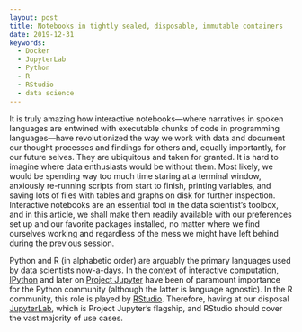 ```yaml
---
layout: post
title: Notebooks in tightly sealed, disposable, immutable containers
date: 2019-12-31
keywords:
  - Docker
  - JupyterLab
  - Python
  - R
  - RStudio
  - data science
---
```


It is truly amazing how interactive notebooks—where narratives in spoken
languages are entwined with executable chunks of code in programming
languages—have revolutionized the way we work with data and document our thought
processes and findings for others and, equally importantly, for our future
selves. They are ubiquitous and taken for granted. It is hard to imagine where
data enthusiasts would be without them. Most likely, we would be spending way
too much time staring at a terminal window, anxiously re-running scripts from
start to finish, printing variables, and saving lots of files with tables and
graphs on disk for further inspection. Interactive notebooks are an essential
tool in the data scientist’s toolbox, and in this article, we shall make them
readily available with our preferences set up and our favorite packages
installed, no matter where we find ourselves working and regardless of the mess
we might have left behind during the previous session.

Python and R (in alphabetic order) are arguably the primary languages used by
data scientists now-a-days. In the context of interactive computation, [IPython]
and later on [Project Jupyter] have been of paramount importance for the Python
community (although the latter is language agnostic). In the R community, this
role is played by [RStudio]. Therefore, having at our disposal [JupyterLab],
which is Project Jupyter’s flagship, and RStudio should cover the vast majority
of use cases.

[IPython]: https://ipython.org/
[JupyterLab]: https://jupyter.org/
[Project Jupyter]: https://jupyter.org/
[RStudio]: https://www.rstudio.com/
